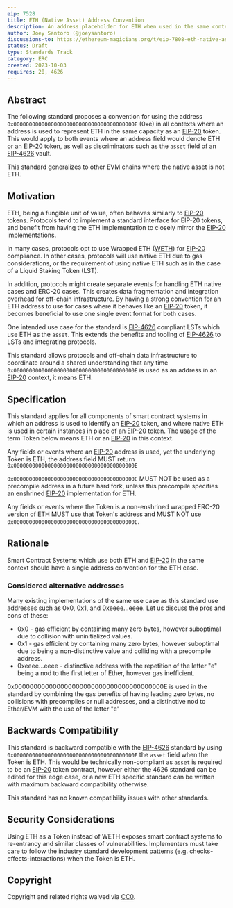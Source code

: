 ```yaml
---
eip: 7528
title: ETH (Native Asset) Address Convention
description: An address placeholder for ETH when used in the same context as an EIP-20 token.
author: Joey Santoro (@joeysantoro)
discussions-to: https://ethereum-magicians.org/t/eip-7808-eth-native-asset-address-convention/15989
status: Draft
type: Standards Track
category: ERC
created: 2023-10-03
requires: 20, 4626
---
```


## Abstract

The following standard proposes a convention for using the address `0x000000000000000000000000000000000000000E` (0xe) in all contexts where an address is used to represent ETH in the same capacity as an [EIP-20](https://eips.ethereum.org/EIPS/eip-20) token. This would apply to both events where an address field would denote ETH or an [EIP-20](https://eips.ethereum.org/EIPS/eip-20) token, as well as discriminators such as the `asset` field of an [EIP-4626](https://eips.ethereum.org/EIPS/eip-4626) vault.

This standard generalizes to other EVM chains where the native asset is not ETH.

## Motivation

ETH, being a fungible unit of value, often behaves similarly to [EIP-20](https://eips.ethereum.org/EIPS/eip-20) tokens. Protocols tend to implement a standard interface for EIP-20 tokens, and benefit from having the ETH implementation to closely mirror the [EIP-20](https://eips.ethereum.org/EIPS/eip-20) implementations.

In many cases, protocols opt to use Wrapped ETH ([WETH](https://etherscan.io/token/0xc02aaa39b223fe8d0a0e5c4f27ead9083c756cc2)) for [EIP-20](https://eips.ethereum.org/EIPS/eip-20) compliance. In other cases, protocols will use native ETH due to gas considerations, or the requirement of using native ETH such as in the case of a Liquid Staking Token (LST).

In addition, protocols might create separate events for handling ETH native cases and ERC-20 cases. This creates data fragmentation and integration overhead for off-chain infrastructure. By having a strong convention for an ETH address to use for cases where it behaves like an [EIP-20](https://eips.ethereum.org/EIPS/eip-20) token, it becomes beneficial to use one single event format for both cases. 

One intended use case for the standard is [EIP-4626](https://eips.ethereum.org/EIPS/eip-4626) compliant LSTs which use ETH as the `asset`. This extends the benefits and tooling of [EIP-4626](https://eips.ethereum.org/EIPS/eip-4626) to LSTs and integrating protocols.

This standard allows protocols and off-chain data infrastructure to coordinate around a shared understanding that any time `0x000000000000000000000000000000000000000E` is used as an address in an [EIP-20](https://eips.ethereum.org/EIPS/eip-20) context, it means ETH.

## Specification

This standard applies for all components of smart contract systems in which an address is used to identify an [EIP-20](https://eips.ethereum.org/EIPS/eip-20) token, and where native ETH is used in certain instances in place of an [EIP-20](https://eips.ethereum.org/EIPS/eip-20) token. The usage of the term Token below means ETH or an [EIP-20](https://eips.ethereum.org/EIPS/eip-20) in this context.

Any fields or events where an [EIP-20](https://eips.ethereum.org/EIPS/eip-20) address is used, yet the underlying Token is ETH, the address field MUST return `0x000000000000000000000000000000000000000E`

`0x000000000000000000000000000000000000000E` MUST NOT be used as a precompile address in a future hard fork, unless this precompile specifies an enshrined [EIP-20](https://eips.ethereum.org/EIPS/eip-20) implementation for ETH.

Any fields or events where the Token is a non-enshrined wrapped ERC-20 version of ETH MUST use that Token's address and MUST NOT use `0x000000000000000000000000000000000000000E`.

## Rationale

Smart Contract Systems which use both ETH and [EIP-20](https://eips.ethereum.org/EIPS/eip-20) in the same context should have a single address convention for the ETH case. 

### Considered alternative addresses

Many existing implementations of the same use case as this standard use addresses such as 0x0, 0x1, and 0xeeee...eeee. Let us discuss the pros and cons of these:

* 0x0 - gas efficient by containing many zero bytes, however suboptimal due to collision with uninitialized values.
* 0x1 - gas efficient by containing many zero bytes, however suboptimal due to being a non-distinctive value and colliding with a precompile address.
* 0xeeee...eeee - distinctive address with the repetition of the letter "e" being a nod to the first letter of Ether, however gas inefficient.

0x000000000000000000000000000000000000000E is used in the standard by combining the gas benefits of having leading zero bytes, no collisions with precompiles or null addresses, and a distinctive nod to Ether/EVM with the use of the letter "e"


## Backwards Compatibility

This standard is backward compatible with the [EIP-4626](https://eips.ethereum.org/EIPS/eip-4626) standard by using `0x000000000000000000000000000000000000000E` the `asset` field when the Token is ETH. This would be technically non-compliant as `asset` is required to be an [EIP-20](https://eips.ethereum.org/EIPS/eip-20) token contract, however either the 4626 standard can be edited for this edge case, or a new ETH specific standard can be written with maximum backward compatibility otherwise.

This standard has no known compatibility issues with other standards.

## Security Considerations

Using ETH as a Token instead of WETH exposes smart contract systems to re-entrancy and similar classes of vulnerabilities. Implementers must take care to follow the industry standard development patterns (e.g.  checks-effects-interactions) when the Token is ETH.

## Copyright

Copyright and related rights waived via [CC0](../LICENSE.md).
